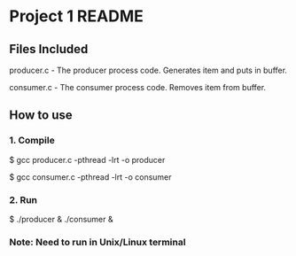 # Project 1 README


## Files Included

producer.c - The producer process code. Generates item and puts in buffer.

consumer.c - The consumer process code. Removes item from buffer.


## How to use

### 1. Compile

$ gcc producer.c -pthread -lrt -o producer

$ gcc consumer.c -pthread -lrt -o consumer


### 2. Run
$ ./producer & ./consumer &

### Note: Need to run in Unix/Linux terminal


